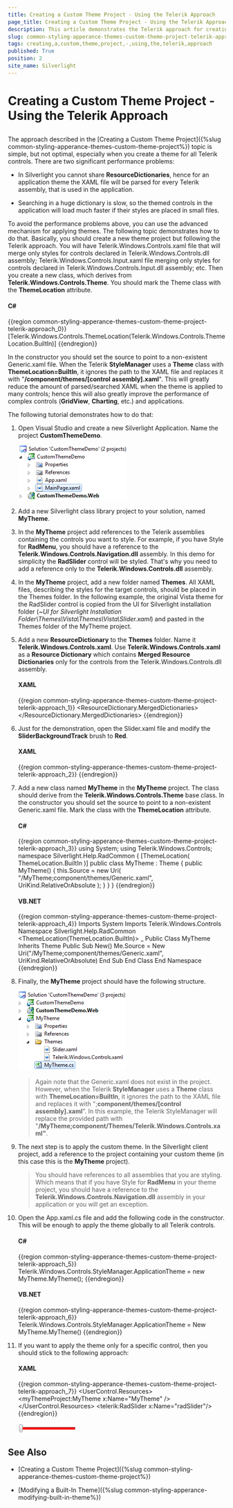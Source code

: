 ```yaml
---
title: Creating a Custom Theme Project - Using the Telerik Approach
page_title: Creating a Custom Theme Project - Using the Telerik Approach
description: This article demonstrates the Telerik approach for creating a custom theme project.
slug: common-styling-apperance-themes-custom-theme-project-telerik-approach
tags: creating,a,custom,theme,project,-,using,the,telerik,approach
published: True
position: 2
site_name: Silverlight
---
```


# Creating a Custom Theme Project - Using the Telerik Approach



## 

The approach described in the [Creating a Custom Theme Project]({%slug common-styling-apperance-themes-custom-theme-project%}) topic is simple, but not optimal, especially when you create a theme for all Telerik controls. There are two significant performance problems:

* In Silverlight you cannot share __ResourceDictionaries__, hence for an application theme the XAML file will be parsed for every Telerik assembly, that is used in the application. 


* Searching in a huge dictionary is slow, so the themed controls in the application will load much faster if their styles are placed in small files.

To avoid the performance problems above, you can use the advanced mechanism for applying themes. The following topic demonstrates how to do that. Basically, you should create a new theme project but following the Telerik approach. You will have Telerik.Windows.Controls.xaml file that will merge only styles for controls declared in Telerik.Windows.Controls.dll assembly; Telerik.Windows.Controls.Input.xaml file merging only styles for controls declared in Telerik.Windows.Controls.Input.dll assembly; etc. Then you create a new class, which derives from __Telerik.Windows.Controls.Theme__. You should mark the Theme class with the __ThemeLocation__ attribute. 

#### __C#__

{{region common-styling-apperance-themes-custom-theme-project-telerik-approach_0}}
    [Telerik.Windows.Controls.ThemeLocation(Telerik.Windows.Controls.ThemeLocation.BuiltIn)]
	{{endregion}}



In the constructor you should set the source to point to a non-existent Generic.xaml file. When the Telerik __StyleManager__ uses a __Theme__ class with __ThemeLocation=BuiltIn__, it ignores the path to the XAML file and replaces it with "__/component/themes/[control assembly].xaml__". This will greatly reduce the amount of parsed/searched XAML when the theme is applied to many controls; hence this will also greatly improve the performance of complex controls (__GridView__, __Charting__, etc.) and applications.


The following tutorial demonstrates how to do that:

1. Open Visual Studio and create a new Silverlight Application. Name the project __CustomThemeDemo__.

	![Common Styling Theming Creating Custom Theme Telerik 010](images/Common_StylingTheming_Creating_Custom_Theme_Telerik_010.png)

1. Add a new Silverlight class library project to your solution, named __MyTheme__. 


1. In the __MyTheme__ project add references to the Telerik assemblies containing the controls you want to style. For example, if you have Style for __RadMenu__, you should have a reference to the __Telerik.Windows.Controls.Navigation.dll__ assembly. In this demo for simplicity the __RadSlider__ control will be styled. That's why you need to add a reference only to the __Telerik.Windows.Controls.dll__ assembly. 


1. In the __MyTheme__ project, add a new folder named __Themes__. All XAML files, describing the styles for the target controls, should be placed in the Themes folder. In the following example, the original Vista theme for the RadSlider control is copied from the UI for Silverlight installation folder (~*UI for Silverlight Installation Folder\Themes\Vista\Themes\Vista\Slider.xaml*) and pasted in the Themes folder of the MyTheme project. 

1. Add a new __ResourceDictionary__ to the __Themes__ folder. Name it __Telerik.Windows.Controls.xaml__. Use __Telerik.Windows.Controls.xaml__ as a __Resource Dictionary__ which contains __Merged Resource Dictionaries__ only for the controls from the Telerik.Windows.Controls.dll assembly.
	
	#### __XAML__
	
	{{region common-styling-apperance-themes-custom-theme-project-telerik-approach_1}}
		<ResourceDictionary
		    xmlns="http://schemas.microsoft.com/winfx/2006/xaml/presentation" 
		    xmlns:x="http://schemas.microsoft.com/winfx/2006/xaml">
		    <ResourceDictionary.MergedDictionaries>
		        <ResourceDictionary Source="/MyTheme;component/Themes/Slider.xaml" />
		    </ResourceDictionary.MergedDictionaries>
		</ResourceDictionary>
		{{endregion}}


1. Just for the demonstration, open the Slider.xaml file and modify the __SliderBackgroundTrack__ brush to __Red__.

	#### __XAML__
	
	{{region common-styling-apperance-themes-custom-theme-project-telerik-approach_2}}
		<SolidColorBrush x:Key="SliderBackgroundTrack" Color="Red" />
	{{endregion}}


1. Add a new class named __MyTheme__ in the __MyTheme__ project. The class should derive from the __Telerik.Windows.Controls.Theme__ base class. In the constructor you should set the source to point to a non-existent Generic.xaml file. Mark the class with the __ThemeLocation__ attribute.

	#### __C#__
	
	{{region common-styling-apperance-themes-custom-theme-project-telerik-approach_3}}
		using System;
		using Telerik.Windows.Controls;
		namespace Silverlight.Help.RadCommon
		{
		    [ThemeLocation( ThemeLocation.BuiltIn )]
		    public class MyTheme : Theme
		    {
		        public MyTheme()
		        {
		            this.Source = new Uri( "/MyTheme;component/themes/Generic.xaml", UriKind.RelativeOrAbsolute );
		        }
		    }
		}
	{{endregion}}

	
	#### __VB.NET__
	
	{{region common-styling-apperance-themes-custom-theme-project-telerik-approach_4}}
		Imports System
		Imports Telerik.Windows.Controls
		Namespace Silverlight.Help.RadCommon
		 <ThemeLocation(ThemeLocation.BuiltIn)> _
		 Public Class MyTheme
		  Inherits Theme
		  Public Sub New()
		   Me.Source = New Uri("/MyTheme;component/themes/Generic.xaml", UriKind.RelativeOrAbsolute)
		  End Sub
		 End Class
		End Namespace
	{{endregion}}



1. Finally, the __MyTheme__ project should have the following structure.

	![Common Styling Theming Creating Custom Theme Telerik 020](images/Common_StylingTheming_Creating_Custom_Theme_Telerik_020.png)
	
	>Again note that the Generic.xaml does not exist in the project. However, when the Telerik __StyleManager__ uses a __Theme__ class with __ThemeLocation=BuiltIn__, it ignores the path to the XAML file and replaces it with ";__component/themes/[control assembly].xaml__". In this example, the Telerik StyleManager will replace the provided path with "__/MyTheme;component/Themes/Telerik.Windows.Controls.xaml"__.

1. The next step is to apply the custom theme. In the Silverlight client project, add a reference to the project containing your custom theme (in this case this is the __MyTheme__ project).


	>You should have references to all assemblies that you are styling. Which means that if you have Style for __RadMenu__ in your theme project, you should have a reference to the __Telerik.Windows.Controls.Navigation.dll__ assembly in your application or you will get an exception.

1. Open the App.xaml.cs file and add the following code in the constructor. This will be enough to apply the theme globally to all Telerik controls.


	#### __C#__
	
	{{region common-styling-apperance-themes-custom-theme-project-telerik-approach_5}}
		Telerik.Windows.Controls.StyleManager.ApplicationTheme = new MyTheme.MyTheme();
		{{endregion}}
	
	
	
	#### __VB.NET__
	
	{{region common-styling-apperance-themes-custom-theme-project-telerik-approach_6}}
		Telerik.Windows.Controls.StyleManager.ApplicationTheme = New MyTheme.MyTheme()
		{{endregion}}



1. If you want to apply the theme only for a specific control, then you should stick to the following approach:

	
	#### __XAML__
	
	{{region common-styling-apperance-themes-custom-theme-project-telerik-approach_7}}
		<UserControl.Resources>
		    <myThemeProject:MyTheme x:Name="MyTheme" />
		</UserControl.Resources>
		<Grid x:Name="LayoutRoot"
		        Background="White" Margin="50">
		    <telerik:RadSlider x:Name="radSlider"/>
		</Grid>
		{{endregion}}
	
	![Common Styling Theming Creating Custom Theme Telerik 030](images/Common_StylingTheming_Creating_Custom_Theme_Telerik_030.png)


## See Also

 * [Creating a Custom Theme Project]({%slug common-styling-apperance-themes-custom-theme-project%})

 * [Modifying a Built-In Theme]({%slug common-styling-apperance-modifying-built-in-theme%})
